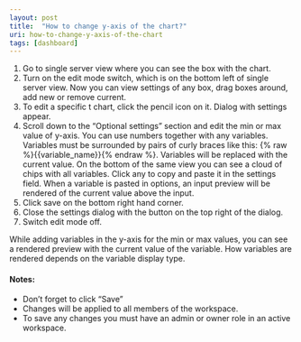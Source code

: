 ```yaml
---
layout: post
title:  "How to change y-axis of the chart?"
uri: how-to-change-y-axis-of-the-chart
tags: [dashboard]
---
```


<ol>
    <li>
        Go to single server view where you can see the box with the chart.
    </li>
    <li>
        Turn on the edit mode switch, which is on the bottom left of single server view. Now you can view settings of
        any box, drag boxes around, add new or remove current.
    </li>
    <li>
        To edit a specific t chart, click the pencil icon on it. Dialog with settings appear.
    </li>
    <li>
        Scroll down to the “Optional settings” section and edit the min or max value of y-axis. You can use numbers
        together with any variables. Variables must be surrounded by pairs of curly braces like this: <span
            class="t-code">{% raw %}{{variable_name}}{% endraw %}</span>.
        Variables will be replaced with the current value. On the bottom of the same view you can see a cloud of chips
        with all variables. Click any to copy and paste it in the settings field. When a variable is pasted in options,
        an input preview will be rendered of the current value above the input.
    </li>
    <li>
        Click save on the bottom right hand corner.
    </li>
    <li>
        Close the settings dialog with the button on the top right of the dialog.
    </li>
    <li>
        Switch edit mode off.
    </li>
</ol>

<!--more-->

<p>
    While adding variables in the y-axis for the min or max values, you can see a rendered preview with the current
    value of the variable. How variables are rendered depends on the variable display type.
</p>

<h4>Notes:</h4>
<ul>
    <li>Don’t forget to click “Save”</li>
    <li>Changes will be applied to all members of the workspace.</li>
    <li>To save any changes you must have an admin or owner role in an active workspace.</li>
</ul>